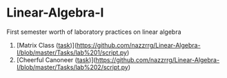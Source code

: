 # Linear-Algebra-I
First semester worth of laboratory practices on linear algebra
1. [Matrix Class ([task](http://mathdep.ifmo.ru/mmtp/wp-content/uploads/2019/10/Lab_1.pdf))](https://github.com/nazzrrg/Linear-Algebra-I/blob/master/Tasks/lab%201/script.py)
2. [Cheerful Canoneer ([task](http://mathdep.ifmo.ru/mmtp/wp-content/uploads/2019/11/Lab_2-3.pdf))](https://github.com/nazzrrg/Linear-Algebra-I/blob/master/Tasks/lab%202/script.py)
